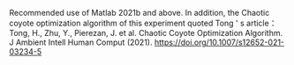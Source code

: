 Recommended use of Matlab 2021b and above.
In addition, the Chaotic coyote optimization algorithm of this experiment quoted Tong ' s article：Tong, H., Zhu, Y., Pierezan, J. et al. Chaotic Coyote Optimization Algorithm. J Ambient Intell Human Comput (2021). https://doi.org/10.1007/s12652-021-03234-5
